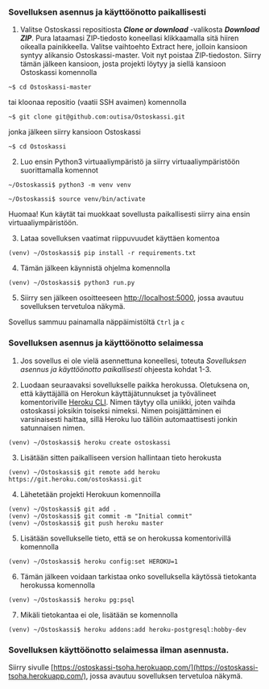 ### Sovelluksen asennus ja käyttöönotto paikallisesti

1. Valitse Ostoskassi repositiosta **_Clone or download_** -valikosta **_Download ZIP_**.
Pura lataamasi ZIP-tiedosto koneellasi klikkaamalla sitä hiiren oikealla painikkeella. Valitse vaihtoehto Extract here, jolloin kansioon syntyy alikansio Ostoskassi-master. Voit nyt poistaa ZIP-tiedoston. Siirry tämän jälkeen kansioon, josta projekti löytyy ja siellä kansioon Ostoskassi komennolla

`~$ cd Ostoskassi-master`

tai kloonaa repositio (vaatii SSH avaimen) komennolla

`~$ git clone git@github.com:outisa/Ostoskassi.git`

jonka jälkeen siirry kansioon Ostoskassi

`~$ cd Ostoskassi`
 
2. Luo ensin Python3 virtuaaliympäristö ja siirry virtuaaliympäristöön suorittamalla komennot

`~/Ostoskassi$ python3 -m venv venv`

`~/Ostoskassi$ source venv/bin/activate`

Huomaa! Kun käytät tai muokkaat sovellusta paikallisesti siirry aina ensin virtuaaliympäristöön.

3. Lataa sovelluksen vaatimat riippuvuudet käyttäen komentoa

`(venv) ~/Ostoskassi$ pip install -r requirements.txt`

4. Tämän jälkeen käynnistä ohjelma komennolla

`(venv) ~/Ostoskassi$ python3 run.py`

5. Siirry sen jälkeen osoitteeseen [http://localhost:5000](http://localhost:5000), jossa avautuu sovelluksen tervetuloa näkymä.

Sovellus sammuu painamalla näppäimistöltä `Ctrl` ja `c` 

### Sovelluksen asennus ja käyttöönotto selaimessa

1. Jos sovellus ei ole vielä asennettuna koneellesi, toteuta _Sovelluksen asennus ja käyttöönotto paikallisesti_ ohjeesta kohdat 1-3.

2. Luodaan seuraavaksi sovellukselle paikka herokussa. Oletuksena on, että käyttäjällä on Herokun käyttäjätunnukset ja työvälineet komentoriville [Heroku CLI](https://devcenter.heroku.com/articles/heroku-cli). Nimen täytyy olla uniikki, joten vaihda ostoskassi joksikin toiseksi nimeksi. Nimen poisjättäminen ei varsinaisesti haittaa, sillä Heroku luo tällöin automaattisesti jonkin satunnaisen nimen. 

`(venv) ~/Ostoskassi$ heroku create ostoskassi`

3. Lisätään sitten paikalliseen version hallintaan tieto herokusta 

`(venv) ~/Ostoskassi$ git remote add heroku https://git.heroku.com/ostoskassi.git`

4. Lähetetään projekti Herokuun komennoilla

`(venv) ~/Ostoskassi$ git add .`  
`(venv) ~/Ostoskassi$ git commit -m "Initial commit"`  
`(venv) ~/Ostoskassi$ git push heroku master`  

5. Lisätään sovellukselle tieto, että se on herokussa komentorivillä komennolla

`(venv) ~/Ostoskassi$ heroku config:set HEROKU=1`

6. Tämän jälkeen voidaan tarkistaa onko sovelluksella käytössä tietokanta herokussa komennolla

`(venv) ~/Ostoskassi$ heroku pg:psql`

7. Mikäli tietokantaa ei ole, lisätään se komennolla

`(venv) ~/Ostoskassi$ heroku addons:add heroku-postgresql:hobby-dev`

### Sovelluksen käyttöönotto selaimessa ilman asennusta.

Siirry sivulle [https://ostoskassi-tsoha.herokuapp.com/](https://ostoskassi-tsoha.herokuapp.com/), jossa avautuu sovelluksen tervetuloa näkymä.
